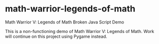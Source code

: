 # math-warrior-legends-of-math
Math Warrior V: Legends of Math Broken Java Script Demo

This is a non-functioning demo of Math Warrior V: Legends of Math. Work will continue on this project using Pygame instead.
